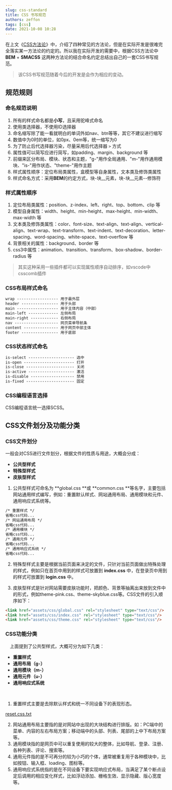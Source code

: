 ```yaml
---
slug: css-standard
title: CSS 书写规范
authors: zeffon
tags: [css]
date: 2021-10-08 10:28
---
```


在上文《[CSS方法论](https://www.yuque.com/zeffon/blog/css-methodologies)》中，介绍了四种常见的方法论，但是在实际开发是很难完全落实某一方法论的约定的。所以我在实际开发的需要中，根据CSS方法论中 **BEM** + **SMACSS** 这两种方法论的结合命名约定总结出自己的一套CSS书写规范。
> 该CSS书写规范随着今后的开发是会作为相应的变动。

<!--truncate-->

## 规范规则
### 命名规范说明

1. 所有的样式命名都是**小写**，且采用驼峰式命名
1. 使用类选择器，不使用ID选择器
1. 命名缩写除了能一看就明白的单词外如nav、btn等等，其它不建议进行缩写
1. 数值中为0时的单位，如0px、0em等，统一缩写为0
1. 为了防止后代选择器污染，尽量采用后代选择器 `>` 方式
1. 属性值可以简写应进行简写，如padding、margin、background 等
1. 前缀来区分布局、模块、状态和主题，"g-"用作全局通用、"m-"用作通用模块、"is-"用作状态、"theme-"用作主题
1. 样式属性顺序：定位布局类属性，盒模型等自身属性，文本类及修饰类属性
1. 样式命名方式：采用**BEM**的约定方式，块-块__元素，块-块__元素--修饰符
### 样式属性顺序

1. 定位布局类属性：position、z-index、left、right、top、bottom、clip 等
1. 模型自身属性：width、height、min-height、max-height、min-width、max-width 等
1. 文本类及修饰类属性：color、font-size、text-align、text-align、vertical-align、text-wrap、text-transform、text-indent、text-decoration、letter-spacing、word-spacing、white-space、text-overflow 等
1. 背景相关的属性：background、border 等
1. css3中属性：animation、transition、transform、box-shadow、border-radius 等
> 其实这种采用一些插件都可以实现属性顺序自动排序，如vscode中csscomb插件

### CSS布局样式命名
```html
wrap ------------------ 用于最外层
header ---------------- 用于头部
main ------------------ 用于主体内容（中部）
main-left ------------- 左侧布局
main-right ------------ 右侧布局
nav ------------------- 网页菜单导航条
content --------------- 用于网页中部主体
footer ---------------- 用于底部
```
### CSS状态样式命名
```html
is-select -------------------- 选中
is-open ---------------------- 打开
is-close --------------------- 关闭
is-active -------------------- 激活
is-disable ------------------- 禁用
is-fixed --------------------- 固定
```
### CSS编程语言选择
CSS编程语言统一选择SCSS。


## CSS文件划分及功能分类
### CSS文件划分
一般会对CSS进行文件划分，根据文件的性质与用途，大概会分成：

- **公共型样式**
- **特殊型样式**
- **皮肤型样式**

1. 公共型样式可命名为 **global.css **或 **common.css **等名字，主要包括网站通用样式编写，例如：重置默认样式、网站通用布局、通用模块和元件、通用响应式系统等。
```html
/* 重置样式 */
省略css代码...
/* 网站通用布局 */
省略css代码...
/* 通用模块 */
省略css代码...
/* 通用元件 */
省略css代码...
/* 通用响应式系统 */
省略css代码...
```

2. 特殊型样式主要是根据当前页面来决定的文件，只针对当前页面做出特殊处理的样式，例如只在首页中用到的样式可放置到 **index.css** 中，在登录页中用到的样式可放置到 **login.css** 中。

3. 皮肤型样式是针对网站需要皮肤功能时，把颜色、背景等抽离出来放到文件中的形式，例如theme-pink.css、theme-skyblue.css等。
​
CSS文件的引入顺序如下：
```html
<link href="assets/css/global.css" rel="stylesheet" type="text/css"/>
<link href="assets/css/index.css" rel="stylesheet" type="text/css"/>
<link href="assets/css/theme.css" rel="stylesheet" type="text/css"/>
```
### CSS功能分类
 上面提到了公共型样式，大概可分为如下几类：

- **重置样式**
- **通用布局（g-）**
- **通用模块（m-）**
- **通用元件（u-）**
- **通用响应式系统**

**​**


1. 重置样式主要是去除默认样式和统一不同设备下的表现形态。

[reset.css.txt](https://www.yuque.com/attachments/yuque/0/2021/txt/656137/1633573819601-7b9673ad-22f6-43bf-9db4-b450b261adb5.txt?_lake_card=%7B%22src%22%3A%22https%3A%2F%2Fwww.yuque.com%2Fattachments%2Fyuque%2F0%2F2021%2Ftxt%2F656137%2F1633573819601-7b9673ad-22f6-43bf-9db4-b450b261adb5.txt%22%2C%22name%22%3A%22reset.css.txt%22%2C%22size%22%3A3448%2C%22type%22%3A%22text%2Fplain%22%2C%22ext%22%3A%22txt%22%2C%22status%22%3A%22done%22%2C%22taskId%22%3A%22ue566490d-2421-45ba-b362-eb3573fb5b7%22%2C%22taskType%22%3A%22upload%22%2C%22id%22%3A%22u20aa51d3%22%2C%22card%22%3A%22file%22%7D)

2. 网站通用布局主要指的是对网站中出现的大块结构进行排版。如：PC端中的菜单、内容的左右布局方案；移动端中的头部、列表、尾部的上中下布局方案等。
2. 通用模块指的是网页中可以重复使用的较大的整体，比如导航、登录、注册、各种列表、评论、搜索等。
2. 通用元件指的是不可再分的较为小巧的个体，通常被重复用于各种模块中，比如按钮、输入框、loading、图标等。
2. 通用响应式系统指的是在不同设备下要实现响应式布局，当满足了某个断点设定后调用的相应变化样式，比如浮动添加、栅格生效、显示隐藏、版心宽度等。
